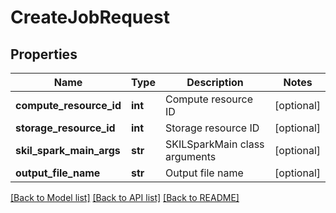 # CreateJobRequest

## Properties
Name | Type | Description | Notes
------------ | ------------- | ------------- | -------------
**compute_resource_id** | **int** | Compute resource ID | [optional] 
**storage_resource_id** | **int** | Storage resource ID | [optional] 
**skil_spark_main_args** | **str** | SKILSparkMain class arguments | [optional] 
**output_file_name** | **str** | Output file name | [optional] 

[[Back to Model list]](../README.md#documentation-for-models) [[Back to API list]](../README.md#documentation-for-api-endpoints) [[Back to README]](../README.md)


